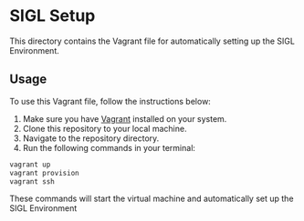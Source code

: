 # SIGL Setup

This directory contains the Vagrant file for automatically setting up the SIGL Environment.

## Usage

To use this Vagrant file, follow the instructions below:

1. Make sure you have [Vagrant](https://www.vagrantup.com/) installed on your system.
2. Clone this repository to your local machine.
3. Navigate to the repository directory.
4. Run the following commands in your terminal:
   
```bash
vagrant up
vagrant provision
vagrant ssh
```

These commands will start the virtual machine and automatically set up the  SIGL Environment
